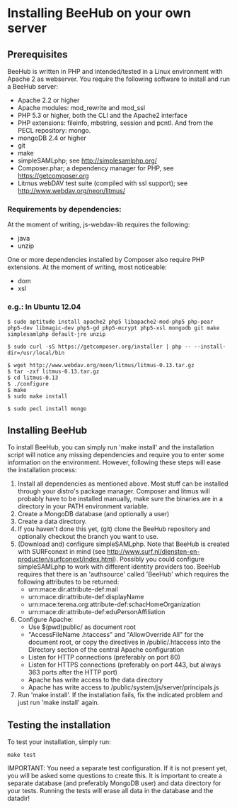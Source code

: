 # Installing BeeHub on your own server

## Prerequisites

BeeHub is written in PHP and intended/tested in a Linux environment with Apache 2 as webserver. You require the following software to install and run a BeeHub server:

* Apache 2.2 or higher
* Apache modules: mod_rewrite and mod_ssl
* PHP 5.3 or higher, both the CLI and the Apache2 interface
* PHP extensions: fileinfo, mbstring, session and pcntl. And from the PECL repository: mongo.
* mongoDB 2.4 or higher
* git
* make
* simpleSAMLphp; see http://simplesamlphp.org/
* Composer.phar; a dependency manager for PHP, see https://getcomposer.org
* Litmus webDAV test suite (compiled with ssl support); see http://www.webdav.org/neon/litmus/

### Requirements by dependencies:

At the moment of writing, js-webdav-lib requires the following:

* java
* unzip

One or more dependencies installed by Composer also require PHP extensions. At the moment of writing, most noticeable:

* dom
* xsl
 
### e.g.: In Ubuntu 12.04

```
$ sudo aptitude install apache2 php5 libapache2-mod-php5 php-pear php5-dev libmagic-dev php5-gd php5-mcrypt php5-xsl mongodb git make simplesamlphp default-jre unzip

$ sudo curl -sS https://getcomposer.org/installer | php -- --install-dir=/usr/local/bin

$ wget http://www.webdav.org/neon/litmus/litmus-0.13.tar.gz
$ tar -zxf litmus-0.13.tar.gz
$ cd litmus-0.13
$ ./configure
$ make
$ sudo make install

$ sudo pecl install mongo
```

## Installing BeeHub

To install BeeHub, you can simply run 'make install' and the installation script will notice any missing dependencies and require you to enter some information on the environment. However, following these steps will ease the installation process:

1. Install all dependencies as mentioned above. Most stuff can be installed through your distro's package manager. Composer and litmus will probably have to be installed manually, make sure the binaries are in a directory in your PATH environment variable.
2. Create a MongoDB database (and optionally a user)
3. Create a data directory.
4. If you haven't done this yet, (git) clone the BeeHub repository and optionally checkout the branch you want to use.
5. (Download and) configure simpleSAMLphp. Note that BeeHub is created with SURFconext in mind (see http://www.surf.nl/diensten-en-producten/surfconext/index.html). Possibly you could configure simpleSAMLphp to work with different identity providers too. BeeHub requires that there is an 'authsource' called 'BeeHub' which requires the following attributes to be returned:
   - urn:mace:dir:attribute-def:mail
   - urn:mace:dir:attribute-def:displayName
   - urn:mace:terena.org:attribute-def:schacHomeOrganization
   - urn:mace:dir:attribute-def:eduPersonAffiliation
6. Configure Apache:
   - Use $(pwd)public/ as document root
   - "AccessFileName .htaccess" and "AllowOverride All" for the document root, or copy the directives in /public/.htaccess into the Directory section of the central Apache configuration
   - Listen for HTTP connections (preferably on port 80)
   - Listen for HTTPS connections (preferably on port 443, but always 363 ports after the HTTP port)
   - Apache has write access to the data directory
   - Apache has write access to /public/system/js/server/principals.js
7. Run 'make install'. If the installation fails, fix the indicated problem and just run 'make install' again.

## Testing the installation

To test your installation, simply run:

```
make test
```

IMPORTANT: You need a separate test configuration. If it is not present yet, you will be asked some questions to create this. It is important to create a separate database (and preferably MongoDB user) and data directory for your tests. Running the tests will erase all data in the database and the datadir!
